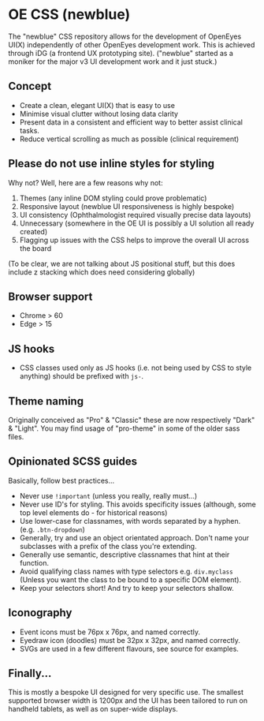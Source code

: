 # OE CSS (newblue)

The "newblue" CSS repository allows for the development of OpenEyes UI(X) independently of other OpenEyes development work. This is achieved through iDG (a frontend UX prototyping site). ("newblue" started as a moniker for the major v3 UI development work and it just stuck.)

## Concept

* Create a clean, elegant UI(X) that is easy to use
* Minimise visual clutter without losing data clarity
* Present data in a consistent and efficient way to better assist clinical tasks.
* Reduce vertical scrolling as much as possible (clinical requirement)

## Please do not use inline styles for styling

Why not? Well, here are a few reasons why not:

1. Themes (any inline DOM styling could prove problematic)
2. Responsive layout (newblue UI responsiveness is highly bespoke)
3. UI consistency (Ophthalmologist required visually precise data layouts)
4. Unnecessary (somewhere in the OE UI is possibly a UI solution all ready created)
5. Flagging up issues with the CSS helps to improve the overall UI across the board

(To be clear, we are not talking about JS positional stuff, but this does include z stacking which does need considering globally)

## Browser support

* Chrome > 60
* Edge > 15

## JS hooks

* CSS classes used only as JS hooks (i.e. not being used by CSS to style anything) should be prefixed with `js-`. 

## Theme naming

Originally conceived as "Pro" & "Classic" these are now respectively "Dark" & "Light". You may find usage of "pro-theme" in some of the older sass files.

## Opinionated SCSS guides

Basically, follow best practices...

* Never use `!important` (unless you really, really must...)
* Never use ID's for styling. This avoids specificity issues (although, some top level elements do - for historical reasons)
* Use lower-case for classnames, with words separated by a hyphen. (e.g. `.btn-dropdown`)
* Generally, try and use an object orientated approach. Don't name your subclasses with a prefix of the class you're extending. 
* Generally use semantic, descriptive classnames that hint at their function.
* Avoid qualifying class names with type selectors e.g. `div.myclass` (Unless you want the class to be bound to a specific DOM element).
* Keep your selectors short! And try to keep your selectors shallow. 

## Iconography

* Event icons must be 76px x 76px, and named correctly. 
* Eyedraw icon (doodles) must be 32px x 32px, and named correctly.
* SVGs are used in a few different flavours, see source for examples.

## Finally...

This is mostly a bespoke UI designed for very specific use. The smallest supported browser width is 1200px and the UI has been tailored to run on handheld tablets, as well as on super-wide displays. 


